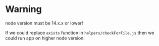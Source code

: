 # Warning
node version must be 14.x.x or lower!

If we could replace `exists` function in `helpers/checkForFile.js` then we could run app on higher node version.